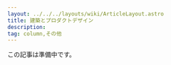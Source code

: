 ```yaml
---
layout: ../../../layouts/wiki/ArticleLayout.astro
title: 建築とプロダクトデザイン
description:
tag: column,その他
---
```


この記事は準備中です。